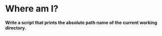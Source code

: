 # Where am I?
__Write a script that prints the absolute path name of the current working directory.__